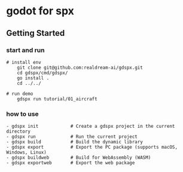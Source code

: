 # godot for spx


## Getting Started

### start and run 
```
# install env
    git clone git@github.com:realdream-ai/gdspx.git
    cd gdspx/cmd/gdspx/
    go install .
    cd ../../

# run demo
    gdspx run tutorial/01_aircraft  
```

### how to use
    
    - gdspx init            # Create a gdspx project in the current directory
    - gdspx run             # Run the current project
    - gdspx build           # Build the dynamic library
    - gdspx export          # Export the PC package (supports macOS, Windows, Linux)
    - gdspx buildweb        # Build for WebAssembly (WASM)
    - gdspx exportweb       # Export the web package


